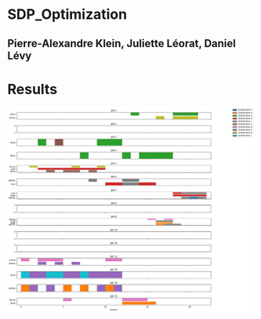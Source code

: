 # SDP_Optimization


## Pierre-Alexandre Klein, Juliette Léorat, Daniel Lévy 


# Results

![Alt Text](./Results/jpg/planning_medium_instance.jpg)
